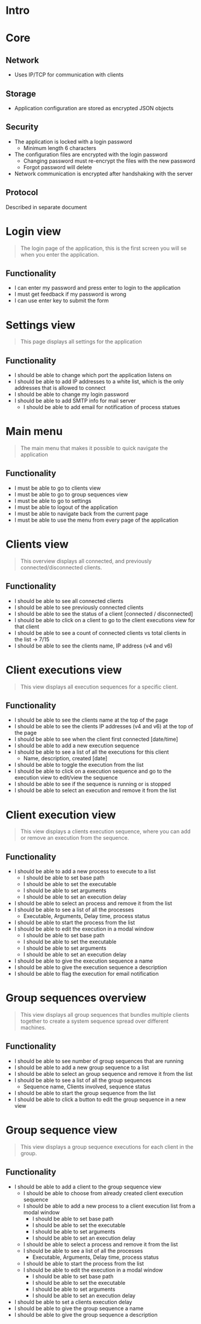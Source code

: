 # Intro



# Core

## Network

- Uses IP/TCP for communication with clients

## Storage

- Application configuration are stored as encrypted JSON objects

## Security

- The application is locked with a login password
  - Minimum length 6 characters
- The configuration files are encrypted with the login password
  - Changing password must re-encrypt the files with the new password
  - Forgot password will delete 
- Network communication is encrypted after handshaking with the server

## Protocol

Described in separate document

# Login view

> The login page of the application, this is the first screen you will se when you enter the application.
>

## Functionality

- I can enter my password and press enter to login to the application 
- I must get feedback if my password is wrong
- I can use enter key to submit the form

# Settings view

> This page displays all settings for the application
>

## Functionality

- I should be able to change which port the application listens on
- I should be able to add IP addresses to a white list, which is the only addresses that is allowed to connect
- I should be able to change my login password
- I should be able to add SMTP info for mail server
  - I should be able to add email for notification of process statues

# Main menu

> The main menu that makes it possible to quick navigate the application
>

## Functionality

- I must be able to go to clients view
- I must be able to go to group sequences view
- I must be able to go to settings 
- I must be able to logout of the application
- I must be able to navigate back from the current page
- I must be able to use the menu from every page of the application

# Clients view

> This overview displays all connected, and previously connected/disconnected clients.
>

## Functionality

- I should be able to see all connected clients
- I should be able to see previously connected clients
- I should be able to see the status of a client [connected / disconnected]
- I should be able to click on a client to go to the client executions view for that client
- I should be able to see a count of connected clients vs total clients in the list -> 7/15 
- I should be able to see the clients name, IP address (v4 and v6)

# Client executions view

> This view displays all execution sequences for a specific client.
>

## Functionality

- I should be able to see the clients name at the top of the page
- I should be able to see the clients IP addresses (v4 and v6) at the top of the page
- I should be able to see when the client first connected [date/time]
- I should be able to add a new execution sequence
- I should be able to see a list of all the executions for this client
  - Name, description, created [date]
- I should be able to toggle the execution from the list
- I should be able to click on a execution sequence and go to the execution view to edit/view the sequence
- I should be able to see if the sequence is running or is stopped
- I should be able to select an execution and remove it from the list

# Client execution view

> This view displays a clients execution sequence, where you can add or remove an execution from the sequence.
>

## Functionality

- I should be able to add a new process to execute to a list
  - I should be able to set base path
  - I should be able to set the executable 
  - I should be able to set arguments
  - I should be able to set an execution delay
- I should be able to select an process and remove it from the list
- I should be able to see a list of all the processes
  - Executable, Arguments, Delay time, process status
- I should be able to start the process from the list
- I should be able to edit the execution in a modal window
  - I should be able to set base path
  - I should be able to set the executable 
  - I should be able to set arguments
  - I should be able to set an execution delay
- I should be able to give the execution sequence a name
- I should be able to give the execution sequence a description
- I should be able to flag the execution for email notification

# Group sequences overview

> This view displays all group sequences that bundles multiple clients together to create a system sequence spread over different machines.
>

## Functionality

- I should be able to see number of group sequences that are running
- I should be able to add a new group sequence to a list
- I should be able to select an group sequence and remove it from the list
- I should be able to see a list of all the group sequences
  - Sequence name, Clients involved, sequence status
- I should be able to start the group sequence from the list
- I should be able to click a button to edit the group sequence in a new view

# Group sequence view

> This view displays a group sequence executions for each client in the group.
>

## Functionality

- I should be able to add a client to the group sequence view
  - I should be able to choose from already created client execution sequence
  - I should be able to add a new process to a client execution list from a modal window
    - I should be able to set base path
    - I should be able to set the executable 
    - I should be able to set arguments
    - I should be able to set an execution delay
  - I should be able to select a process and remove it from the list
  - I should be able to see a list of all the processes
    - Executable, Arguments, Delay time, process status
  - I should be able to start the process from the list
  - I should be able to edit the execution in a modal window
    - I should be able to set base path
    - I should be able to set the executable 
    - I should be able to set arguments
    - I should be able to set an execution delay
- I should be able to set a clients execution delay
- I should be able to give the group sequence a name
- I should be able to give the group sequence a description

